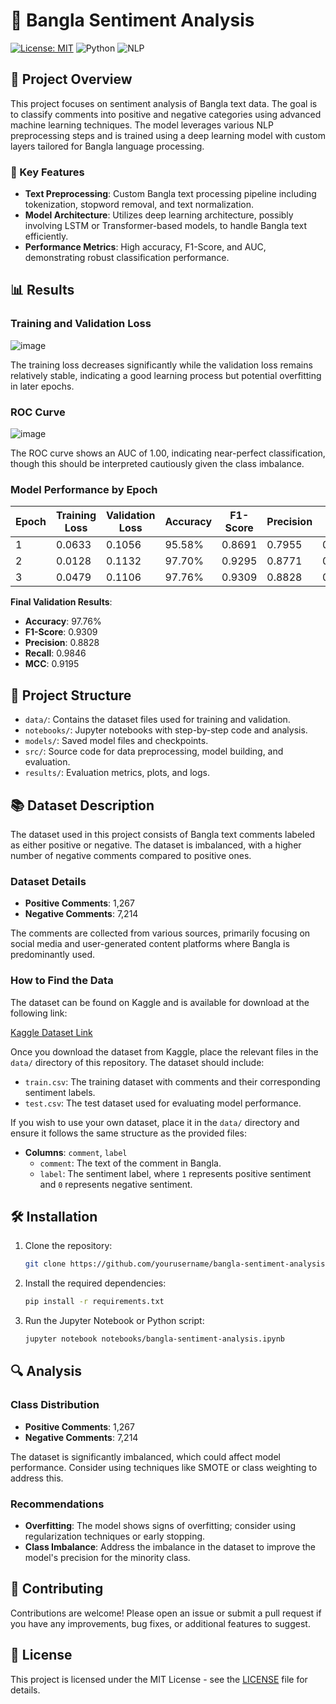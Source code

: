 # 📝 Bangla Sentiment Analysis

[![License: MIT](https://img.shields.io/badge/License-MIT-blue.svg)](https://opensource.org/licenses/MIT) ![Python](https://img.shields.io/badge/Language-Python-blue.svg) ![NLP](https://img.shields.io/badge/Domain-NLP-green.svg)

## 🚀 Project Overview

This project focuses on sentiment analysis of Bangla text data. The goal is to classify comments into positive and negative categories using advanced machine learning techniques. The model leverages various NLP preprocessing steps and is trained using a deep learning model with custom layers tailored for Bangla language processing.

### 🎯 Key Features
- **Text Preprocessing**: Custom Bangla text processing pipeline including tokenization, stopword removal, and text normalization.
- **Model Architecture**: Utilizes deep learning architecture, possibly involving LSTM or Transformer-based models, to handle Bangla text efficiently.
- **Performance Metrics**: High accuracy, F1-Score, and AUC, demonstrating robust classification performance.

## 📊 Results

### Training and Validation Loss
![image](https://github.com/user-attachments/assets/aa2fc9a5-45c6-47f1-ae3f-c44e120679d2)



The training loss decreases significantly while the validation loss remains relatively stable, indicating a good learning process but potential overfitting in later epochs.

### ROC Curve
![image](https://github.com/user-attachments/assets/1f07807d-9d1a-4678-aa55-86c60a11c90d)

The ROC curve shows an AUC of 1.00, indicating near-perfect classification, though this should be interpreted cautiously given the class imbalance.

### Model Performance by Epoch
| Epoch | Training Loss | Validation Loss | Accuracy | F1-Score | Precision | Recall | MCC  |
|-------|---------------|-----------------|----------|----------|-----------|--------|------|
| 1     | 0.0633        | 0.1056          | 95.58%   | 0.8691   | 0.7955    | 0.9577 | 0.8480 |
| 2     | 0.0128        | 0.1132          | 97.70%   | 0.9295   | 0.8771    | 0.9885 | 0.9181 |
| 3     | 0.0479        | 0.1106          | 97.76%   | 0.9309   | 0.8828    | 0.9846 | 0.9195 |

**Final Validation Results**:
- **Accuracy**: 97.76%
- **F1-Score**: 0.9309
- **Precision**: 0.8828
- **Recall**: 0.9846
- **MCC**: 0.9195

## 📂 Project Structure

- `data/`: Contains the dataset files used for training and validation.
- `notebooks/`: Jupyter notebooks with step-by-step code and analysis.
- `models/`: Saved model files and checkpoints.
- `src/`: Source code for data preprocessing, model building, and evaluation.
- `results/`: Evaluation metrics, plots, and logs.

## 📚 Dataset Description

The dataset used in this project consists of Bangla text comments labeled as either positive or negative. The dataset is imbalanced, with a higher number of negative comments compared to positive ones.

### Dataset Details

- **Positive Comments**: 1,267
- **Negative Comments**: 7,214

The comments are collected from various sources, primarily focusing on social media and user-generated content platforms where Bangla is predominantly used.

### How to Find the Data

The dataset can be found on Kaggle and is available for download at the following link:

[Kaggle Dataset Link](https://www.kaggle.com/your-dataset-link)

Once you download the dataset from Kaggle, place the relevant files in the `data/` directory of this repository. The dataset should include:

- `train.csv`: The training dataset with comments and their corresponding sentiment labels.
- `test.csv`: The test dataset used for evaluating model performance.

If you wish to use your own dataset, place it in the `data/` directory and ensure it follows the same structure as the provided files:

- **Columns**: `comment`, `label`
  - `comment`: The text of the comment in Bangla.
  - `label`: The sentiment label, where `1` represents positive sentiment and `0` represents negative sentiment.


## 🛠️ Installation

1. Clone the repository:
   ```bash
   git clone https://github.com/yourusername/bangla-sentiment-analysis.git
   
2. Install the required dependencies:
   ```bash
   pip install -r requirements.txt
   
4. Run the Jupyter Notebook or Python script:
   ```bash
   jupyter notebook notebooks/bangla-sentiment-analysis.ipynb
   
## 🔍 **Analysis**

### Class Distribution

- **Positive Comments**: 1,267
- **Negative Comments**: 7,214

The dataset is significantly imbalanced, which could affect model performance. Consider using techniques like SMOTE or class weighting to address this.

### Recommendations

- **Overfitting**: The model shows signs of overfitting; consider using regularization techniques or early stopping.
- **Class Imbalance**: Address the imbalance in the dataset to improve the model's precision for the minority class.

## 🤝 **Contributing**

Contributions are welcome! Please open an issue or submit a pull request if you have any improvements, bug fixes, or additional features to suggest.

## 📄 **License**

This project is licensed under the MIT License - see the [LICENSE](LICENSE) file for details.

   
